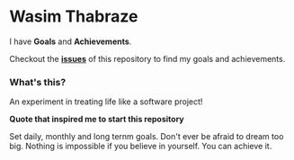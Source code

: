 Wasim Thabraze
===============

I have <b>Goals</b> and <b>Achievements</b>.


Checkout the <a href="https://github.com/waseem18/Life/issues"><b>issues</b></a> of this repository to find my goals and achievements.



<h3>What's this?</h3>


An experiment in treating life like a software project!


<b>Quote that inspired me to start this repository</b>

Set daily, monthly and long ternm goals. Don't ever be afraid to dream too big. Nothing is impossible if you believe in yourself. You can achieve it.
